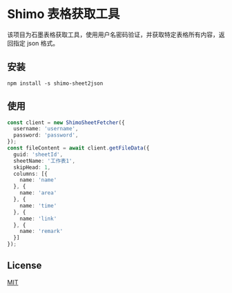 # Shimo 表格获取工具

该项目为石墨表格获取工具，使用用户名密码验证，并获取特定表格所有内容，返回指定 json 格式。

## 安装

`npm install -s shimo-sheet2json`

## 使用

``` typescript
const client = new ShimoSheetFetcher({
  username: 'username',
  password: 'password',
});
const fileContent = await client.getFileData({
  guid: 'sheetId',
  sheetName: '工作表1',
  skipHead: 1,
  columns: [{
    name: 'name'
  }, {
    name: 'area'
  }, {
    name: 'time'
  }, {
    name: 'link'
  }, {
    name: 'remark'
  }]
});
```
## License

[MIT](./LICENSE)
